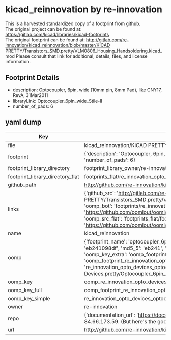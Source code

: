 # kicad_reinnovation by re-innovation  
This is a harvested standardized copy of a footprint from github.  
The original project can be found at:  
https://gitlab.com/kicad/libraries/kicad-footprints  
The original footprint can be found at:
http://gitlab.com/re-innovation/kicad_reinnovation/blob/master/KiCAD PRETTY/Transistors_SMD.pretty/VLM0806_Housing_Handsoldering.kicad_mod
Please consult that link for additional, details, files, and license information.  
## Footprint Details
* description: Optocoupler, 6pin,  wide (10mm pin, 8mm Pad), like CNY17, RevA, 31Mar2011  
* libraryLink: Optocoupler_6pin_wide_Stile-II  
* number_of_pads: 6  
## yaml dump  
| Key | Value |  
| --- | --- |  
| file | kicad_reinnovation/KiCAD PRETTY/Opto-Devices.pretty/Optocoupler_6pin_wide_Stile-II.kicad_mod |  
| footprint | {'description': 'Optocoupler, 6pin,  wide (10mm pin, 8mm Pad), like CNY17, RevA, 31Mar2011', 'libraryLink': 'Optocoupler_6pin_wide_Stile-II', 'number_of_pads': 6} |  
| footprint_library_directory | footprint_library_owner/re-innovation_kicad_reinnovation |  
| footprint_library_directory_flat | footprints_flat/re_innovation_opto_devices_optocoupler_6pin_wide_stile_ii/working |  
| github_path | http://github.com/re-innovation/kicad_reinnovation/blob/master/KiCAD PRETTY/Opto-Devices.pretty/Optocoupler_6pin_wide_Stile-II.kicad_mod |  
| links | {'github_src': 'http://gitlab.com/re-innovation/kicad_reinnovation/blob/master/KiCAD PRETTY/Transistors_SMD.pretty/VLM0806_Housing_Handsoldering.kicad_mod', 'github_src_repo': 'https://gitlab.com/kicad/libraries/kicad-footprints', 'oomp_bot': 'footprints/re_innovation_opto_devices_optocoupler_6pin_wide_stile_ii/working', 'oomp_bot_github': 'https://github.com/oomlout/oomlout_oomp_footprint_bot/tree/main/footprints/re_innovation_opto_devices_optocoupler_6pin_wide_stile_ii/working', 'oomp_src_flat': 'footprints_flat/footprints_flat/re_innovation_opto_devices_optocoupler_6pin_wide_stile_ii/working', 'oomp_src_flat_github': 'https://github.com/oomlout/oomlout_oomp_footprint_src/tree/main/footprints_flat/re_innovation_opto_devices_optocoupler_6pin_wide_stile_ii/working'} |  
| name | kicad_reinnovation |  
| oomp | {'footprint_name': 'optocoupler_6pin_wide_stile_ii', 'library_name': 'opto_devices', 'md5': 'eb241098dfff020f26035c727fb37269', 'md5_10': 'eb241098df', 'md5_5': 'eb241', 'md5_6': 'eb2410', 'oomp_key': 'oomp_re_innovation_opto_devices_optocoupler_6pin_wide_stile_ii', 'oomp_key_extra': 'oomp_footprint_re_innovation_opto_devices_optocoupler_6pin_wide_stile_ii', 'oomp_key_full': 'oomp_footprint_re_innovation_opto_devices_optocoupler_6pin_wide_stile_ii_eb2410', 'oomp_key_simple': 're_innovation_opto_devices_optocoupler_6pin_wide_stile_ii', 'original_filename': 'kicad_reinnovation/KiCAD PRETTY/Opto-Devices.pretty/Optocoupler_6pin_wide_Stile-II.kicad_mod', 'owner_name': 're_innovation'} |  
| oomp_key | oomp_re_innovation_opto_devices_optocoupler_6pin_wide_stile_ii |  
| oomp_key_full | oomp_footprint_re_innovation_opto_devices_optocoupler_6pin_wide_stile_ii |  
| oomp_key_simple | re_innovation_opto_devices_optocoupler_6pin_wide_stile_ii |  
| owner | re-innovation |  
| repo | {'documentation_url': 'https://docs.github.com/rest/overview/resources-in-the-rest-api#rate-limiting', 'message': "API rate limit exceeded for 84.66.173.59. (But here's the good news: Authenticated requests get a higher rate limit. Check out the documentation for more details.)"} |  
| url | http://github.com/re-innovation/kicad_reinnovation |  

